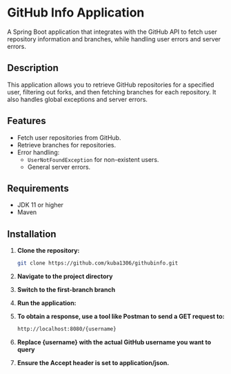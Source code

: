 # GitHub Info Application

A Spring Boot application that integrates with the GitHub API to fetch user repository information and branches, while handling user errors and server errors.


## Description

This application allows you to retrieve GitHub repositories for a specified user, filtering out forks, and then fetching branches for each repository. It also handles global exceptions and server errors.

## Features

- Fetch user repositories from GitHub.
- Retrieve branches for repositories.
- Error handling:
    - `UserNotFoundException` for non-existent users.
    - General server errors.

## Requirements

- JDK 11 or higher
- Maven

## Installation

1. **Clone the repository:**

   ```bash
   git clone https://github.com/kuba1306/githubinfo.git

2. **Navigate to the project directory**
3. **Switch to the first-branch branch**
4. **Run the application:**
5. **To obtain a response, use a tool like Postman to send a GET request to:**

   ```bash
   http://localhost:8080/{username}

6. **Replace {username} with the actual GitHub username you want to query**
7. **Ensure the Accept header is set to application/json.**
